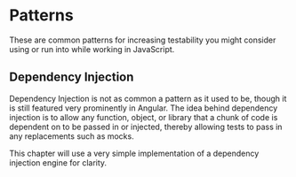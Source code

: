 # Patterns

These are common patterns for increasing testability you might consider using or run into while working in JavaScript.

## Dependency Injection

Dependency Injection is not as common a pattern as it used to be, though it is still featured very prominently in
Angular. The idea behind dependency injection is to allow any function, object, or library that a chunk of code is
dependent on to be passed in or injected, thereby allowing tests to pass in any replacements such as mocks.

This chapter will use a very simple implementation of a dependency injection engine for clarity.

